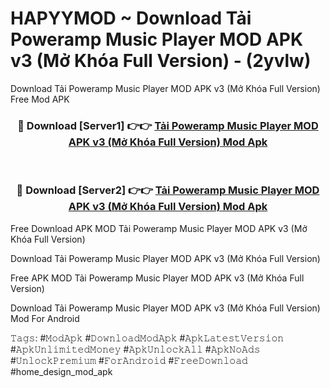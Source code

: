 # HAPYYMOD ~ Download Tải Poweramp Music Player MOD APK v3 (Mở Khóa Full Version) - (2yvlw)
Download Tải Poweramp Music Player MOD APK v3 (Mở Khóa Full Version) Free Mod APK

<div align="center">
<h3>🔴 Download [Server1] 👉👉 <a href="https://apk-comot.site?title=Tải_Poweramp_Music_Player_MOD_APK_v3_(Mở_Khóa_Full_Version)">Tải Poweramp Music Player MOD APK v3 (Mở Khóa Full Version) Mod Apk</a></h3><br>

<h3>🔴 Download [Server2] 👉👉 <a href="https://apk-comot.site?title=Tải_Poweramp_Music_Player_MOD_APK_v3_(Mở_Khóa_Full_Version)">Tải Poweramp Music Player MOD APK v3 (Mở Khóa Full Version) Mod Apk</a></h3>
</div>


Free Download APK MOD Tải Poweramp Music Player MOD APK v3 (Mở Khóa Full Version)

Download Tải Poweramp Music Player MOD APK v3 (Mở Khóa Full Version) 

Free APK MOD Tải Poweramp Music Player MOD APK v3 (Mở Khóa Full Version) 

Download Tải Poweramp Music Player MOD APK v3 (Mở Khóa Full Version) Mod For Android

𝚃𝚊𝚐𝚜: #𝙼𝚘𝚍𝙰𝚙𝚔 #𝙳𝚘𝚠𝚗𝚕𝚘𝚊𝚍𝙼𝚘𝚍𝙰𝚙𝚔 #𝙰𝚙𝚔𝙻𝚊𝚝𝚎𝚜𝚝𝚅𝚎𝚛𝚜𝚒𝚘𝚗 #𝙰𝚙𝚔𝚄𝚗𝚕𝚒𝚖𝚒𝚝𝚎𝚍𝙼𝚘𝚗𝚎𝚢 #𝙰𝚙𝚔𝚄𝚗𝚕𝚘𝚌𝚔𝙰𝚕𝚕 #𝙰𝚙𝚔𝙽𝚘𝙰𝚍𝚜 #𝚄𝚗𝚕𝚘𝚌𝚔𝙿𝚛𝚎𝚖𝚒𝚞𝚖 #𝙵𝚘𝚛𝙰𝚗𝚍𝚛𝚘𝚒𝚍 #𝙵𝚛𝚎𝚎𝙳𝚘𝚠𝚗𝚕𝚘𝚊𝚍 #home_design_mod_apk